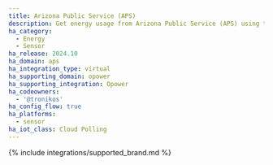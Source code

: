```yaml
---
title: Arizona Public Service (APS)
description: Get energy usage from Arizona Public Service (APS) using the Opower integration
ha_category:
  - Energy
  - Sensor
ha_release: 2024.10
ha_domain: aps
ha_integration_type: virtual
ha_supporting_domain: opower
ha_supporting_integration: Opower
ha_codeowners:
  - '@tronikos'
ha_config_flow: true
ha_platforms:
  - sensor
ha_iot_class: Cloud Polling
---
```


{% include integrations/supported_brand.md %}
